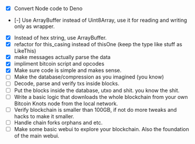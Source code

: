 - [x] Convert Node code to Deno
- [-] Use ArrayBuffer instead of Uint8Array, use it for reading and writing only as wrapper.
- [x] Instead of hex string, use ArrayBuffer.
- [x] refactor for this_casing instead of thisOne (keep the type like stuff as LikeThis)
- [x] make messages actually parse the data
- [x] impliment bitcoin script and opcodes
- [x] Make sure code is simple and makes sense.
- [ ] Make the database/compression as you imagined (you know)
- [ ] Decode, parse and verify txs inside blocks.
- [ ] Put the blocks inside the database, utxo and shit. you know the shit.
- [ ] Write a basic logic that downloads the whole blockchain from your own Bitcoin Knots node from the local network.
- [ ] Verify blockchain is smaller than 100GB, if not do more tweaks and hacks to make it smaller.
- [ ] Handle chain forks orphans and etc.
- [ ] Make some basic webui to explore your blockchain. Also the foundation of the main webui.
